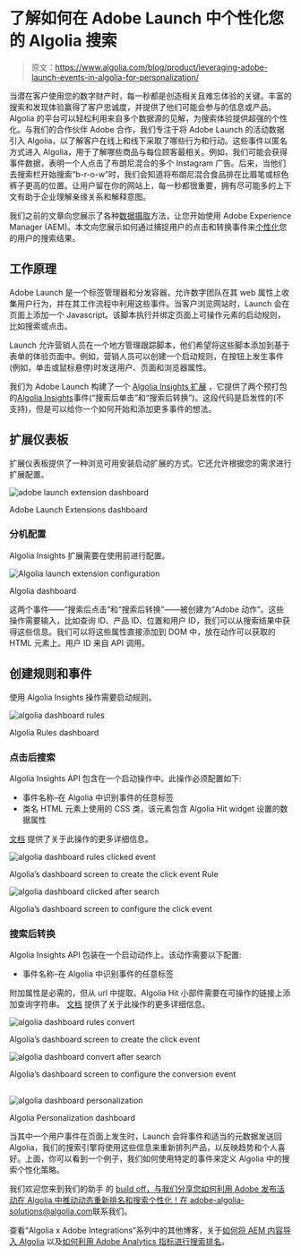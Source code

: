 # 了解如何在 Adobe Launch 中个性化您的 Algolia 搜索

> 原文：<https://www.algolia.com/blog/product/leveraging-adobe-launch-events-in-algolia-for-personalization/>

当潜在客户使用您的数字财产时，每一秒都是创造相关且难忘体验的关键。丰富的搜索和发现体验赢得了客户忠诚度，并提供了他们可能会参与的信息或产品。Algolia 的平台可以轻松利用来自多个数据源的见解，为搜索体验提供超强的个性化。与我们的合作伙伴 Adobe 合作，我们专注于将 Adobe Launch 的活动数据引入 Algolia，以了解客户在线上和线下采取了哪些行为和行动。这些事件以匿名方式进入 Algolia，用于了解哪些商品与每位顾客最相关。例如，我们可能会获得事件数据，表明一个人点击了布朗尼混合的多个 Instagram 广告。后来，当他们去搜索栏开始搜索“b-r-o-w”时，我们会知道将布朗尼混合食品排在比眉笔或棕色裤子更高的位置。让用户留在你的网站上，每一秒都很重要，拥有尽可能多的上下文有助于企业理解亲缘关系和解释意图。

我们之前的文章向您展示了各种[数据摄取](https://www.algolia.com/blog/product/ingesting-data-from-adobe-experience-manager-aem-for-search-discovery/)方法，让您开始使用 Adobe Experience Manager (AEM)。本文向您展示如何通过捕捉用户的点击和转换事件来[个性化](https://www.algolia.com/doc/guides/personalization/what-is-personalization/)您的用户的搜索结果。

## [](#how-it-works)工作原理

Adobe Launch 是一个标签管理器和分发容器，允许数字团队在其 web 属性上收集用户行为，并在其工作流程中利用这些事件。当客户浏览网站时，Launch 会在页面上添加一个 Javascript。该脚本执行并绑定页面上可操作元素的启动规则，比如搜索或点击。

Launch 允许营销人员在一个地方管理跟踪脚本，他们希望将这些脚本添加到基于表单的体验页面中。例如，营销人员可以创建一个启动规则，在按钮上发生事件(例如，单击或鼠标悬停)时发送用户、页面和浏览器属性。

我们为 Adobe Launch 构建了一个 [Algolia Insights 扩展](https://github.com/algolia/algolia-launch-extension) ，它提供了两个预打包的[Algolia Insights](https://www.algolia.com/doc/rest-api/insights/)事件(“搜索后单击”和“搜索后转换”)。这段代码是启发性的(不支持)，但是可以给你一个如何开始和添加更多事件的想法。

## [](#extension-dashboard)扩展仪表板

扩展仪表板提供了一种浏览可用安装启动扩展的方式。它还允许根据您的需求进行扩展配置。

![adobe launch extension dashboard](img/687f81c15c535556b311fd2391599c94.png)

Adobe Launch Extensions dashboard

### [](#extension-configuration)分机配置

Algolia Insights 扩展需要在使用前进行配置。

![Algolia launch extension configuration](img/02dc3a682996378fc94d1058ea413773.png)

Algolia dashboard

这两个事件——“搜索后点击”和“搜索后转换”——被创建为“Adobe 动作”。这些操作需要输入，比如查询 ID、产品 ID、位置和用户 ID，我们可以从搜索结果中获得这些信息。我们可以将这些属性直接添加到 DOM 中，放在动作可以获取的 HTML 元素上。用户 ID 来自 API 调用。

## [](#creating-the-rules-and-events)创建规则和事件

使用 Algolia Insights 操作需要启动规则。

![algolia dashboard rules](img/eff138e154eae64f342782aeb99bf958.png)

Algolia Rules dashboard

### [](#clicked-after-search)点击后搜索

Algolia Insights API 包含在一个启动操作中。此操作必须配置如下:

*   事件名称–在 Algolia 中识别事件的任意标签
*   类名 HTML 元素上使用的 CSS 类，该元素包含 Algolia Hit widget 设置的数据属性

[文档](https://github.com/algolia/algolia-launch-extension) 提供了关于此操作的更多详细信息。

![algolia dashboard rules clicked event](img/430f38c379668f29d3b631584cf37017.png)

Algolia’s dashboard screen to create the click event Rule

![algolia dashboard clicked after search](img/cba8567b45ce9e9f1e14759e02906e0e.png)

Algolia’s dashboard screen to configure the click event

### [](#convert-after-search)搜索后转换

Algolia Insights API 包装在一个启动动作上。该动作需要以下配置:

*   事件名称–在 Algolia 中识别事件的任意标签

附加属性是必需的，但从 url 中提取。Algolia Hit 小部件需要在可操作的链接上添加查询字符串。 [文档](https://github.com/algolia/algolia-launch-extension) 提供了关于此操作的更多详细信息。

![algolia dashboard rules convert](img/bcf1f21fa5cdd529eb2f40b9baacbc31.png)

Algolia’s dashboard screen to create the click event

![algolia dashboard convert after search](img/6331fc85361ae8704669f5c1a751f07e.png)

Algolia’s dashboard screen to configure the conversion event

## [](#conclusion)

![algolia dashboard personalization](img/3739f3814b3fd79cf7ca18405ab6e391.png)

Algolia Personalization dashboard

当其中一个用户事件在页面上发生时，Launch 会将事件和适当的元数据发送回 Algolia，我们的搜索引擎将使用这些信息来重新排列产品，以反映趋势和个人喜好。上面，你可以看到一个例子，我们如何使用特定的事件来定义 Algolia 中的搜索个性化策略。

我们欢迎您来到我们的助手 的 [build off，与我们分享您如何利用 Adobe 发布活动在 Algolia 中推动动态重新排名和搜索个性化！在 adobe-algolia-solutions@algolia.com](https://github.com/algolia/algolia-launch-extension)联系我们。

查看“Algolia x Adobe Integrations”系列中的其他博客，关于[如何将 AEM 内容导入 Algolia](https://www.algolia.com/blog/product/ingesting-data-from-adobe-experience-manager-aem-for-search-discovery/) 以及[如何利用 Adobe Analytics 指标进行搜索排名](https://www.algolia.com/blog/product/leveraging-adobe-analytics-for-algolia-search/)。